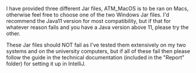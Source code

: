 I have provided three different Jar files, ATM_MacOS is to be ran on Macs, otherwise feel free to choose one of the two Windows Jar files. I'd recommend the Java11 version for most compatibility, but if that for whatever reason fails and you have a Java version above 11, please try the other.

These Jar files should NOT fail as I've tested them extensively on my two systems and on the university computers, but if all of these fail then please follow the guide in the technical documentation (included in the "Report" folder) for setting it up in IntelliJ.